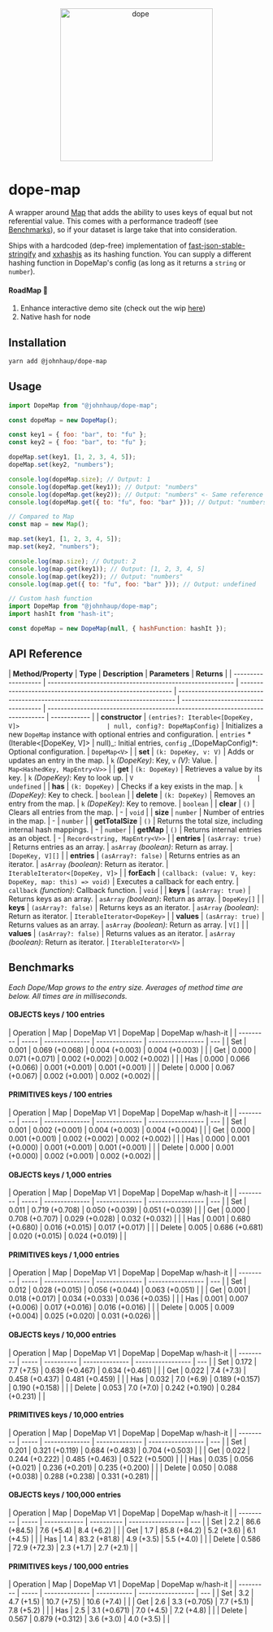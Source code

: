 <div align="center">
  <a href="https://youtu.be/lgErexMUTC0?si=e5aRXD95TYwhgihG">
    <img alt="dope" width=300 src="dope-badges.png">
  </a>
</div>

# dope-map

A wrapper around [Map](https://developer.mozilla.org/en-US/docs/Web/JavaScript/Reference/Global_Objects/Map) that adds the ability to uses keys of equal but not referential value. This comes with a performance tradeoff (see [Benchmarks](#benchmarks)), so if your dataset is large take that into consideration.

Ships with a hardcoded (dep-free) implementation of [fast-json-stable-stringify](https://github.com/epoberezkin/fast-json-stable-stringify) and [xxhashjs](https://github.com/pierrec/js-xxhash) as its hashing function. You can supply a different hashing function in DopeMap's config (as long as it returns a `string` or `number`).

#### RoadMap 🚧

1. Enhance interactive demo site (check out the wip [here](https://johnhaup.github.io/dope-map))
2. Native hash for node

## Installation

```bash
yarn add @johnhaup/dope-map
```

## Usage

```javascript
import DopeMap from "@johnhaup/dope-map";

const dopeMap = new DopeMap();

const key1 = { foo: "bar", to: "fu" };
const key2 = { foo: "bar", to: "fu" };

dopeMap.set(key1, [1, 2, 3, 4, 5]);
dopeMap.set(key2, "numbers");

console.log(dopeMap.size); // Output: 1
console.log(dopeMap.get(key1)); // Output: "numbers"
console.log(dopeMap.get(key2)); // Output: "numbers" <- Same reference as above
console.log(dopeMap.get({ to: "fu", foo: "bar" })); // Output: "numbers" <- Same reference as above

// Compared to Map
const map = new Map();

map.set(key1, [1, 2, 3, 4, 5]);
map.set(key2, "numbers");

console.log(map.size); // Output: 2
console.log(map.get(key1)); // Output: [1, 2, 3, 4, 5]
console.log(map.get(key2)); // Output: "numbers"
console.log(map.get({ to: "fu", foo: "bar" })); // Output: undefined
```

```javascript
// Custom hash function
import DopeMap from "@johnhaup/dope-map";
import hashIt from "hash-it";

const dopeMap = new DopeMap(null, { hashFunction: hashIt });
```

## API Reference

| **Method/Property** | **Type**                                                  | **Description**                                           | **Parameters**                                                                | **Returns**                         |
| ------------------- | --------------------------------------------------------- | --------------------------------------------------------- | ----------------------------------------------------------------------------- | ----------------------------------- | ----------------------------------------------------------------------------- | ------------ |
| **constructor**     | `(entries?: Iterable<[DopeKey, V]>                        | null, config?: DopeMapConfig)`                            | Initializes a new `DopeMap` instance with optional entries and configuration. | `entries` \*(Iterable<[DopeKey, V]> | null)_: Initial entries, `config` _(DopeMapConfig)\*: Optional configuration. | `DopeMap<V>` |
| **set**             | `(k: DopeKey, v: V)`                                      | Adds or updates an entry in the map.                      | `k` _(DopeKey)_: Key, `v` _(V)_: Value.                                       | `Map<HashedKey, MapEntry<V>>`       |
| **get**             | `(k: DopeKey)`                                            | Retrieves a value by its key.                             | `k` _(DopeKey)_: Key to look up.                                              | `V                                  | undefined`                                                                    |
| **has**             | `(k: DopeKey)`                                            | Checks if a key exists in the map.                        | `k` _(DopeKey)_: Key to check.                                                | `boolean`                           |
| **delete**          | `(k: DopeKey)`                                            | Removes an entry from the map.                            | `k` _(DopeKey)_: Key to remove.                                               | `boolean`                           |
| **clear**           | `()`                                                      | Clears all entries from the map.                          | -                                                                             | `void`                              |
| **size**            | `number`                                                  | Number of entries in the map.                             | -                                                                             | `number`                            |
| **getTotalSize**    | `()`                                                      | Returns the total size, including internal hash mappings. | -                                                                             | `number`                            |
| **getMap**          | `()`                                                      | Returns internal entries as an object.                    | -                                                                             | `Record<string, MapEntry<V>>`       |
| **entries**         | `(asArray: true)`                                         | Returns entries as an array.                              | `asArray` _(boolean)_: Return as array.                                       | `[DopeKey, V][]`                    |
| **entries**         | `(asArray?: false)`                                       | Returns entries as an iterator.                           | `asArray` _(boolean)_: Return as iterator.                                    | `IterableIterator<[DopeKey, V]>`    |
| **forEach**         | `(callback: (value: V, key: DopeKey, map: this) => void)` | Executes a callback for each entry.                       | `callback` _(function)_: Callback function.                                   | `void`                              |
| **keys**            | `(asArray: true)`                                         | Returns keys as an array.                                 | `asArray` _(boolean)_: Return as array.                                       | `DopeKey[]`                         |
| **keys**            | `(asArray?: false)`                                       | Returns keys as an iterator.                              | `asArray` _(boolean)_: Return as iterator.                                    | `IterableIterator<DopeKey>`         |
| **values**          | `(asArray: true)`                                         | Returns values as an array.                               | `asArray` _(boolean)_: Return as array.                                       | `V[]`                               |
| **values**          | `(asArray?: false)`                                       | Returns values as an iterator.                            | `asArray` _(boolean)_: Return as iterator.                                    | `IterableIterator<V>`               |

## Benchmarks

_Each Dope/Map grows to the entry size. Averages of method time are below. All times are in milliseconds._

<!-- BENCHMARK RESULTS START -->

#### OBJECTS keys / 100 entries

| Operation | Map   | DopeMap V1     | DopeMap        | DopeMap w/hash-it |
| --------- | ----- | -------------- | -------------- | ----------------- | --- |
| Set       | 0.001 | 0.069 (+0.068) | 0.004 (+0.003) | 0.004 (+0.003)    |     |
| Get       | 0.000 | 0.071 (+0.071) | 0.002 (+0.002) | 0.002 (+0.002)    |     |
| Has       | 0.000 | 0.066 (+0.066) | 0.001 (+0.001) | 0.001 (+0.001)    |     |
| Delete    | 0.000 | 0.067 (+0.067) | 0.002 (+0.001) | 0.002 (+0.002)    |     |

#### PRIMITIVES keys / 100 entries

| Operation | Map   | DopeMap V1     | DopeMap        | DopeMap w/hash-it |
| --------- | ----- | -------------- | -------------- | ----------------- | --- |
| Set       | 0.001 | 0.002 (+0.001) | 0.004 (+0.003) | 0.004 (+0.004)    |     |
| Get       | 0.000 | 0.001 (+0.001) | 0.002 (+0.002) | 0.002 (+0.002)    |     |
| Has       | 0.000 | 0.001 (+0.000) | 0.001 (+0.001) | 0.001 (+0.001)    |     |
| Delete    | 0.000 | 0.001 (+0.000) | 0.002 (+0.001) | 0.002 (+0.002)    |     |

#### OBJECTS keys / 1,000 entries

| Operation | Map   | DopeMap V1     | DopeMap        | DopeMap w/hash-it |
| --------- | ----- | -------------- | -------------- | ----------------- | --- |
| Set       | 0.011 | 0.719 (+0.708) | 0.050 (+0.039) | 0.051 (+0.039)    |     |
| Get       | 0.000 | 0.708 (+0.707) | 0.029 (+0.028) | 0.032 (+0.032)    |     |
| Has       | 0.001 | 0.680 (+0.680) | 0.016 (+0.015) | 0.017 (+0.017)    |     |
| Delete    | 0.005 | 0.686 (+0.681) | 0.020 (+0.015) | 0.024 (+0.019)    |     |

#### PRIMITIVES keys / 1,000 entries

| Operation | Map   | DopeMap V1     | DopeMap        | DopeMap w/hash-it |
| --------- | ----- | -------------- | -------------- | ----------------- | --- |
| Set       | 0.012 | 0.028 (+0.015) | 0.056 (+0.044) | 0.063 (+0.051)    |     |
| Get       | 0.001 | 0.018 (+0.017) | 0.034 (+0.033) | 0.036 (+0.035)    |     |
| Has       | 0.001 | 0.007 (+0.006) | 0.017 (+0.016) | 0.016 (+0.016)    |     |
| Delete    | 0.005 | 0.009 (+0.004) | 0.025 (+0.020) | 0.031 (+0.026)    |     |

#### OBJECTS keys / 10,000 entries

| Operation | Map   | DopeMap V1 | DopeMap        | DopeMap w/hash-it |
| --------- | ----- | ---------- | -------------- | ----------------- | --- |
| Set       | 0.172 | 7.7 (+7.5) | 0.639 (+0.467) | 0.634 (+0.461)    |     |
| Get       | 0.022 | 7.4 (+7.3) | 0.458 (+0.437) | 0.481 (+0.459)    |     |
| Has       | 0.032 | 7.0 (+6.9) | 0.189 (+0.157) | 0.190 (+0.158)    |     |
| Delete    | 0.053 | 7.0 (+7.0) | 0.242 (+0.190) | 0.284 (+0.231)    |     |

#### PRIMITIVES keys / 10,000 entries

| Operation | Map   | DopeMap V1     | DopeMap        | DopeMap w/hash-it |
| --------- | ----- | -------------- | -------------- | ----------------- | --- |
| Set       | 0.201 | 0.321 (+0.119) | 0.684 (+0.483) | 0.704 (+0.503)    |     |
| Get       | 0.022 | 0.244 (+0.222) | 0.485 (+0.463) | 0.522 (+0.500)    |     |
| Has       | 0.035 | 0.056 (+0.021) | 0.236 (+0.201) | 0.235 (+0.200)    |     |
| Delete    | 0.050 | 0.088 (+0.038) | 0.288 (+0.238) | 0.331 (+0.281)    |     |

#### OBJECTS keys / 100,000 entries

| Operation | Map   | DopeMap V1   | DopeMap    | DopeMap w/hash-it |
| --------- | ----- | ------------ | ---------- | ----------------- | --- |
| Set       | 2.2   | 86.6 (+84.5) | 7.6 (+5.4) | 8.4 (+6.2)        |     |
| Get       | 1.7   | 85.8 (+84.2) | 5.2 (+3.6) | 6.1 (+4.5)        |     |
| Has       | 1.4   | 83.2 (+81.8) | 4.9 (+3.5) | 5.5 (+4.0)        |     |
| Delete    | 0.586 | 72.9 (+72.3) | 2.3 (+1.7) | 2.7 (+2.1)        |     |

#### PRIMITIVES keys / 100,000 entries

| Operation | Map   | DopeMap V1     | DopeMap     | DopeMap w/hash-it |
| --------- | ----- | -------------- | ----------- | ----------------- | --- |
| Set       | 3.2   | 4.7 (+1.5)     | 10.7 (+7.5) | 10.6 (+7.4)       |     |
| Get       | 2.6   | 3.3 (+0.705)   | 7.7 (+5.1)  | 7.8 (+5.2)        |     |
| Has       | 2.5   | 3.1 (+0.671)   | 7.0 (+4.5)  | 7.2 (+4.8)        |     |
| Delete    | 0.567 | 0.879 (+0.312) | 3.6 (+3.0)  | 4.0 (+3.5)        |     |

<!-- BENCHMARK RESULTS END -->
